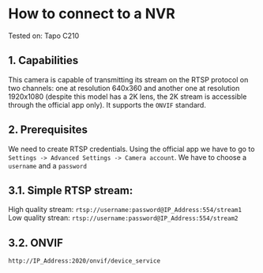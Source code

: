 # How to connect to a NVR

Tested on: Tapo C210

## 1. Capabilities
This camera is capable of transmitting its stream on the RTSP protocol on two channels: one at resolution 640x360 and another one at resolution 1920x1080 (despite this model
has a 2K lens, the 2K stream is accessible through the official app only).
It supports the `ONVIF` standard.

## 2. Prerequisites
We need to create RTSP credentials. Using the official app we have to go to `Settings -> Advanced Settings -> Camera account`. We have to choose a `username` and a `password`

## 3.1. Simple RTSP stream:
High quality stream: `rtsp://username:password@IP_Address:554/stream1`
Low quality strean: `rtsp://username:password@IP_Address:554/stream2`

## 3.2. ONVIF
`http://IP_Address:2020/onvif/device_service`
